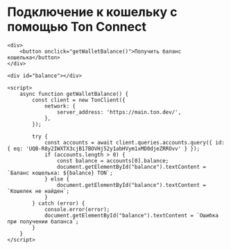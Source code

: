 <!DOCTYPE html>
<html>
<head>
    <title>Подключение к кошельку с помощью Ton Connect</title>
    <script src="https://sdk-wallet.ton.live/tonclient_1.8.0.js"></script>
    <script src="https://sdk-wallet.ton.live/tonclient_1.8.0.module.js"></script>
</head>
<body>
    <h1>Подключение к кошельку с помощью Ton Connect</h1>

    <div>
        <button onclick="getWalletBalance()">Получить баланс кошелька</button>
    </div>

    <div id="balance"></div>

    <script>
        async function getWalletBalance() {
            const client = new TonClient({
                network: {
                    server_address: 'https://main.ton.dev/',
                },
            });

            try {
                const accounts = await client.queries.accounts.query({ id: { eq: 'UQB-R8y2IWXTX3cjB17BOVHj52y1abHVym1xMD0djeZRROvv' } });
                if (accounts.length > 0) {
                    const balance = accounts[0].balance;
                    document.getElementById("balance").textContent = `Баланс кошелька: ${balance} TON`;
                } else {
                    document.getElementById("balance").textContent = `Кошелек не найден`;
                }
            } catch (error) {
                console.error(error);
                document.getElementById("balance").textContent = `Ошибка при получении баланса`;
            }
        }
    </script>
</body>
</html>
